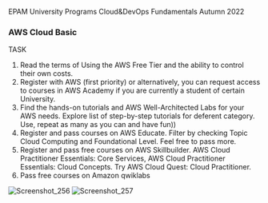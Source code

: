 EPAM University Programs
Cloud&DevOps Fundamentals Autumn 2022
### AWS Cloud Basic
TASK
1. Read the terms of Using the AWS Free Tier and the ability to control their own costs.
2. Register with AWS (first priority) or alternatively, you can request access to courses in AWS 
Academy if you are currently a student of certain University.
3. Find the hands-on tutorials and AWS Well-Architected Labs for your AWS needs. Explore list of 
step-by-step tutorials for deferent category. Use, repeat as many as you can and have fun))
4. Register and pass courses on AWS Educate. Filter by checking Topic Cloud Computing and 
Foundational Level. Feel free to pass more.
5. Register and pass free courses on AWS Skillbuilder. AWS Cloud Practitioner Essentials: Core 
Services, AWS Cloud Practitioner Essentials: Cloud Concepts. Try AWS Cloud Quest: Cloud 
Practitioner.
6. Pass free courses on Amazon qwiklabs


![Screenshot_256](https://user-images.githubusercontent.com/123692654/215702094-09d55e04-420c-4a08-9931-f960dbc6e8e6.png)
![Screenshot_257](https://user-images.githubusercontent.com/123692654/215702095-a254849c-0ae4-43c5-a3e9-b490e55533ec.png)

